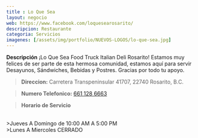 ```yaml
---
title : Lo Que Sea
layout: negocio
web: https://www.facebook.com/loquesearosarito/
descripcion: Restaurante
categoria: Servicios
imagenes: [/assets/img/portfolio/NUEVOS-LOGOS/lo-que-sea.jpg]
---
```


**Descripción**
¡Lo Que Sea Food Truck Italian Deli Rosarito! Estamos muy felices de ser parte de esta hermosa comunidad, estamos aquí para servir Desayunos, Sándwiches, Bebidas y Postres. Gracias por todo tu apoyo. 


>**Direccion:** Carretera Transpeninsular 41707, 22740 Rosarito, B.C.

>**Numero Telefonico:** <a href="tel:+526611286663">661 128 6663</a>

>**Horario de Servicio**
<br>
>Jueves A Domingo de 10:00 AM A 5:00 PM
<br>
>Lunes A Miercoles CERRADO